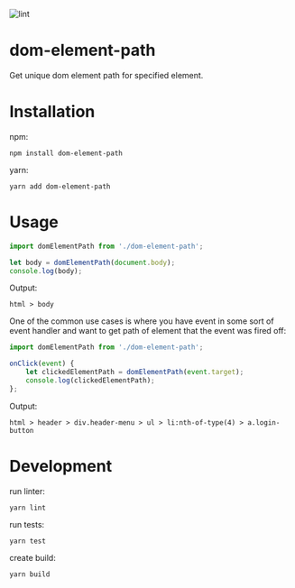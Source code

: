 ![lint](https://github.com/zypox/dom-element-path/workflows/ci/badge.svg)

# dom-element-path

Get unique dom element path for specified element.

# Installation


npm:
```
npm install dom-element-path
```

yarn:
```
yarn add dom-element-path
```

# Usage

```javascript
import domElementPath from './dom-element-path';

let body = domElementPath(document.body);
console.log(body);
```

Output:

```
html > body
```

One of the common use cases is where you have event in some sort of event handler and want to get path of element that the event was fired off:

```javascript
import domElementPath from './dom-element-path';

onClick(event) {
    let clickedElementPath = domElementPath(event.target);
    console.log(clickedElementPath);
};
```

Output:

```
html > header > div.header-menu > ul > li:nth-of-type(4) > a.login-button
```

# Development

run linter:
```
yarn lint
```

run tests:
```
yarn test
```

create build:
```
yarn build
```
